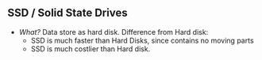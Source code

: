 ## SSD / Solid State Drives
- *What?* Data store as hard disk. Difference from Hard disk:
  - SSD is much faster than Hard Disks, since contains no moving parts
  - SSD is much costlier than Hard disk.
